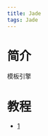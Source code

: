 ```yaml
---
title: Jade
tags: Jade
---
```


# 简介

模板引擎

# 教程

- [1](https://segmentfault.com/a/1190000000357534)

